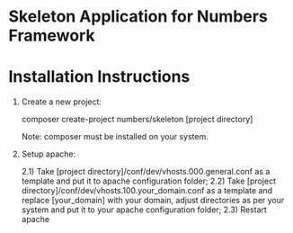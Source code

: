 # Skeleton Application for Numbers Framework

# Installation Instructions
1) Create a new project:

	composer create-project numbers/skeleton [project directory]

	Note: composer must be installed on your system.

2) Setup apache:

	2.1) Take [project directory]/conf/dev/vhosts.000.general.conf as a template and put it to apache configuration folder;
	2.2) Take [project directory]/conf/dev/vhosts.100.your_domain.conf as a template and replace [your_domain] with your domain, adjust directories as per your system and put it to your apache configuration folder;
	2.3) Restart apache
